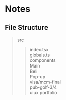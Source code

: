 # Notes

## File Structure

> src
>
> > index.tsx  
> > globals.ts  
> > components  
> > Main  
> > Beli  
> > Pop-up  
> > visa/mcm-final  
> > pub-golf-3/4  
> > uiux portfolio
